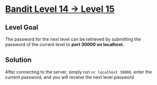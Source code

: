 # [Bandit Level 14 → Level 15](https://overthewire.org/wargames/bandit/bandit15.html)
## Level Goal

The password for the next level can be retrieved by submitting the password of the current level to **port 30000 on localhost.**

## Solution

After connecting to the server, simply run `nc localhost 30000`, enter the current password, and you will receive the next level password
